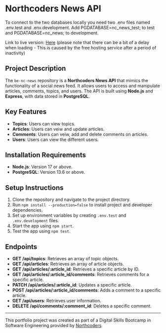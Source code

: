 # Northcoders News API

To connect to the two databases locally you need two .env files named .env.test and .env.development.
Add PGDATABASE=nc_news_test; to test and PGDATABASE=nc_news; to development.

Link to live version: [Here](https://first-project-my3j.onrender.com) (please note that there can be a bit of a delay when loading - This is caused by the free hosting service after a period of inactivity)

## Project Description
The `be-nc-news` repository is a **Northcoders News API** that mimics the functionality of a social news feed. It allows users to access and manipulate articles, comments, topics, and users. The API is built using **Node.js** and **Express**, with data stored in **PostgreSQL**.

## Key Features
- **Topics**: Users can view topics.
- **Articles**: Users can veiw and update articles.
- **Comments**: Users can veiw, add and delete comments on articles.
- **Users**: Users can view the different users.

## Installation Requirements
- **Node.js**: Version 17 or above.
- **PostgreSQL**: Version 13.6 or above.

## Setup Instructions
1. Clone the repository and navigate to the project directory.
2. Run `npm install --production=false` to install project and developer dependencies.
3. Set up environment variables by creating `.env.test` and `.env.development` files.
4. Start the app using `npm start`.
5. Test the app using `npm test`.

## Endpoints
- **GET /api/topics**: Retrieves an array of topic objects.
- **GET /api/articles**: Retrieves an array of article objects.
- **GET /api/articles/:article_id**: Retrieves a specific article by ID.
- **GET /api/articles/:article_id/comments**: Retrieves comments for a specific article.
- **PATCH /api/articles/:article_id**: Updates a specific article.
- **POST /api/articles/:article_id/comments**: Adds a comment to a specific article.
- **GET /api/users**: Retrieves user information.
- **DELETE /api/comments/:comment_id**: Deletes a specific comment.


---

This portfolio project was created as part of a Digital Skills Bootcamp in Software Engineering provided by [Northcoders](https://northcoders.com/)
